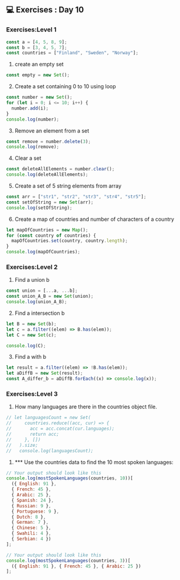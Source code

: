## 💻 Exercises : Day 10

### Exercises:Level 1

```js
const a = [4, 5, 8, 9];
const b = [3, 4, 5, 7];
const countries = ["Finland", "Sweden", "Norway"];
```

1.  create an empty set

```js
const empty = new Set();
```

2.  Create a set containing 0 to 10 using loop

```js
const number = new Set();
for (let i = 0; i <= 10; i++) {
  number.add(i);
}
console.log(number);
```

3.  Remove an element from a set

```js
const remove = number.delete(3);
console.log(remove);
```

4.  Clear a set

```js
const deleteAllElements = number.clear();
console.log(deleteAllElements);
```

5.  Create a set of 5 string elements from array

```js
const arr = ["str1", "str2", "str3", "str4", "str5"];
const setOfString = new Set(arr);
console.log(setOfString);
```

6.  Create a map of countries and number of characters of a country

```js
let mapOfCountries = new Map();
for (const country of countries) {
  mapOfCountries.set(country, country.length);
}
console.log(mapOfCountries);
```

### Exercises:Level 2

1.  Find a union b

```js
const union = [...a, ...b];
const union_A_B = new Set(union);
console.log(union_A_B);
```

2.  Find a intersection b

```js
let B = new Set(b);
let c = a.filter((elem) => B.has(elem));
let C = new Set(c);

console.log(C);
```

3.  Find a with b

```js
let result = a.filter((elem) => !B.has(elem));
let aDiffB = new Set(result);
const A_differ_b = aDiffB.forEach((x) => console.log(x));
```

### Exercises:Level 3

1.  How many languages are there in the countries object file.

```js
// let languagesCount = new Set(
//     countries.reduce((acc, cur) => {
//       acc = acc.concat(cur.languages);
//       return acc;
//     }, [])
//   ).size;
//   console.log(languagesCount);
```

1.  \*\*\* Use the countries data to find the 10 most spoken languages:

```js
// Your output should look like this
console.log(mostSpokenLanguages(countries, 10))[
  ({ English: 91 },
  { French: 45 },
  { Arabic: 25 },
  { Spanish: 24 },
  { Russian: 9 },
  { Portuguese: 9 },
  { Dutch: 8 },
  { German: 7 },
  { Chinese: 5 },
  { Swahili: 4 },
  { Serbian: 4 })
];

// Your output should look like this
console.log(mostSpokenLanguages(countries, 3))[
  ({ English: 91 }, { French: 45 }, { Arabic: 25 })
];
```
